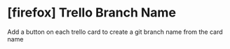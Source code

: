 [firefox] Trello Branch Name
==================

Add a button on each trello card to create a git branch name from the card name